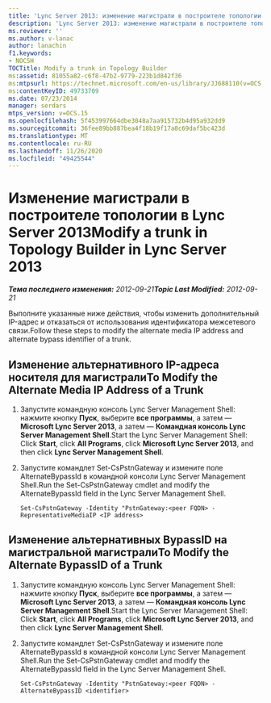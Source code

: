 ```yaml
---
title: 'Lync Server 2013: изменение магистрали в построителе топологии'
description: 'Lync Server 2013: изменение магистрали в построителе топологии.'
ms.reviewer: ''
ms.author: v-lanac
author: lanachin
f1.keywords:
- NOCSH
TOCTitle: Modify a trunk in Topology Builder
ms:assetid: 81055a82-c6f8-47b2-9779-223b1d842f36
ms:mtpsurl: https://technet.microsoft.com/en-us/library/JJ688110(v=OCS.15)
ms:contentKeyID: 49733709
ms.date: 07/23/2014
manager: serdars
mtps_version: v=OCS.15
ms.openlocfilehash: 5f453997664dbe3048a7aa915732b4d95a932dd9
ms.sourcegitcommit: 36fee89bb887bea4f18b19f17a8c69daf5bc423d
ms.translationtype: MT
ms.contentlocale: ru-RU
ms.lasthandoff: 11/26/2020
ms.locfileid: "49425544"
---
```

# <a name="modify-a-trunk-in-topology-builder-in-lync-server-2013"></a><span data-ttu-id="acbe7-103">Изменение магистрали в построителе топологии в Lync Server 2013</span><span class="sxs-lookup"><span data-stu-id="acbe7-103">Modify a trunk in Topology Builder in Lync Server 2013</span></span>

<div data-xmlns="http://www.w3.org/1999/xhtml">

<div class="topic" data-xmlns="http://www.w3.org/1999/xhtml" data-msxsl="urn:schemas-microsoft-com:xslt" data-cs="https://msdn.microsoft.com/">

<div data-asp="https://msdn2.microsoft.com/asp">



</div>

<div id="mainSection">

<div id="mainBody"><span data-ttu-id="acbe7-104">

<span> </span></span><span class="sxs-lookup"><span data-stu-id="acbe7-104">

<span> </span></span></span>

<span data-ttu-id="acbe7-105">_**Тема последнего изменения:** 2012-09-21_</span><span class="sxs-lookup"><span data-stu-id="acbe7-105">_**Topic Last Modified:** 2012-09-21_</span></span>

<span data-ttu-id="acbe7-106">Выполните указанные ниже действия, чтобы изменить дополнительный IP-адрес и отказаться от использования идентификатора межсетевого связи.</span><span class="sxs-lookup"><span data-stu-id="acbe7-106">Follow these steps to modify the alternate media IP address and alternate bypass identifier of a trunk.</span></span>

<div>

## <a name="to-modify-the-alternate-media-ip-address-of-a-trunk"></a><span data-ttu-id="acbe7-107">Изменение альтернативного IP-адреса носителя для магистрали</span><span class="sxs-lookup"><span data-stu-id="acbe7-107">To Modify the Alternate Media IP Address of a Trunk</span></span>

1.  <span data-ttu-id="acbe7-108">Запустите командную консоль Lync Server Management Shell: нажмите кнопку **Пуск**, выберите **все программы**, а затем — **Microsoft Lync Server 2013**, а затем — **Командная консоль Lync Server Management Shell**.</span><span class="sxs-lookup"><span data-stu-id="acbe7-108">Start the Lync Server Management Shell: Click **Start**, click **All Programs**, click **Microsoft Lync Server 2013**, and then click **Lync Server Management Shell**.</span></span>

2.  <span data-ttu-id="acbe7-109">Запустите командлет Set-CsPstnGateway и измените поле AlternateBypassId в командной консоли Lync Server Management Shell.</span><span class="sxs-lookup"><span data-stu-id="acbe7-109">Run the Set-CsPstnGateway cmdlet and modify the AlternateBypassId field in the Lync Server Management Shell.</span></span>
    
        Set-CsPstnGateway -Identity "PstnGateway:<peer FQDN> -RepresentativeMediaIP <IP address>

</div>

<div>

## <a name="to-modify-the-alternate-bypassid-of-a-trunk"></a><span data-ttu-id="acbe7-110">Изменение альтернативных BypassID на магистральной магистрали</span><span class="sxs-lookup"><span data-stu-id="acbe7-110">To Modify the Alternate BypassID of a Trunk</span></span>

1.  <span data-ttu-id="acbe7-111">Запустите командную консоль Lync Server Management Shell: нажмите кнопку **Пуск**, выберите **все программы**, а затем — **Microsoft Lync Server 2013**, а затем — **Командная консоль Lync Server Management Shell**.</span><span class="sxs-lookup"><span data-stu-id="acbe7-111">Start the Lync Server Management Shell: Click **Start**, click **All Programs**, click **Microsoft Lync Server 2013**, and then click **Lync Server Management Shell**.</span></span>

2.  <span data-ttu-id="acbe7-112">Запустите командлет Set-CsPstnGateway и измените поле AlternateBypassId в командной консоли Lync Server Management Shell.</span><span class="sxs-lookup"><span data-stu-id="acbe7-112">Run the Set-CsPstnGateway cmdlet and modify the AlternateBypassId field in the Lync Server Management Shell.</span></span>
    
        Set-CsPstnGateway -Identity "PstnGateway:<peer FQDN> -AlternateBypassID <identifier>

<span data-ttu-id="acbe7-113"></div>

</div>

<span> </span>

</div>

</div>

</span><span class="sxs-lookup"><span data-stu-id="acbe7-113"></div>

</div>

<span> </span>

</div>

</div>

</span></span></div>

